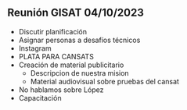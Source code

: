 ## Reunión GISAT 04/10/2023

- Discutir planificación
- Asignar personas a desafíos técnicos
- Instagram
- PLATA PARA CANSATS
- Creación de material publicitario
  - Descripcion de nuestra mision
  - Material audiovisual sobre pruebas del cansat
- No hablamos sobre López
- Capacitación
